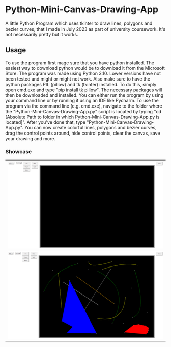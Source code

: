 # Python-Mini-Canvas-Drawing-App
A little Python Program which uses tkinter to draw lines, polygons and bezier curves, that I made in July 2023 as part of university coursework.
It's not necessarily pretty but it works.

## Usage
To use the program first mage sure that you have python installed. The easiest way to download python would be to download it from the Microsoft Store. The program was made
using Python 3.10. Lower versions have not been tested and might or might not work. Also make sure to have the python packages PIL (pillow) and tk (tkinter) installed.
To do this, simply open cmd.exe and type "pip install tk pillow". The necessary packages will then be downloaded and installed.
You can either run the program by using your command line or by running it using an IDE like Pycharm. To use the program via the command line (e.g. cmd.exe), navigate to the 
folder where the "Python-Mini-Canvas-Drawing-App.py" script is located by typing "cd [Absolute Path to folder in which Python-Mini-Canvas-Drawing-App.py is located]". 
After you've done that, type "Python-Mini-Canvas-Drawing-App.py". You can now create colorful lines, polygons and bezier curves, drag the control points around, hide control points, 
clear the canvas, save your drawing and more.

### Showcase

<table>
  <tr>
    <td><kbd> <img src="Python-Mini-Canvas-Drawing-App Showcase 1.png" width="1000" /> </kbd></td>
  </tr>
    <tr>
    <td><kbd> <img src="Python-Mini-Canvas-Drawing-App Showcase 2.png" width="1000" /> </kbd></td>
  </tr>
</table>
